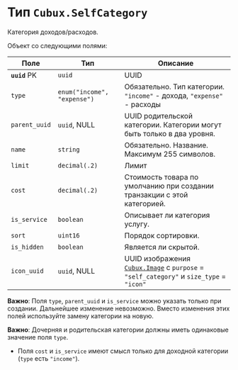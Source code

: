 Тип `Cubux.SelfCategory`
=======================

Категория доходов/расходов.

Объект со следующими полями:

Поле | Тип | Описание
---- | --- | --------
**`uuid`** PK | `uuid`    | UUID
`type` | `enum("income", "expense")` | Обязательно. Тип категории. `"income"` - дохода, `"expense"` - расходы
`parent_uuid` | `uuid`, NULL | UUID родительской категории. Категории могут быть только в два уровня.
`name`        | `string`  | Обязательно. Название. Максимум 255 символов.
`limit`   | `decimal(.2)` | Лимит
`cost`    | `decimal(.2)` | Стоимость товара по умолчанию при создании транзакции с этой категорией.
`is_service`  | `boolean` | Описывает ли категория услугу.
`sort`        | `uint16`  | Порядок сортировки.
`is_hidden`   | `boolean` | Является ли скрытой.
`icon_uuid`   | `uuid`, NULL | UUID изображения [`Cubux.Image`][Cubux.Image] с `purpose` = `"self_category"` и `size_type` = `"icon"`

**Важно**: Поля `type`, `parent_uuid` и `is_service` можно указать только при
создании. Дальнейшее изменение невозможно. Вместо изменения этих полей
используйте замену категории на новую.

**Важно**: Дочерняя и родительская категории должны иметь одинаковые значение
поля `type`.

*   Поля `cost` и `is_service` имеют смысл только для доходной категории (`type`
    есть `"income"`).


[Cubux.Image]: ./image.md
